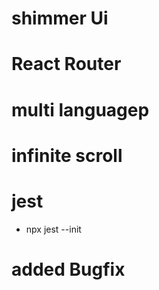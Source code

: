 # shimmer Ui
# React Router
# multi languagep
# infinite scroll
# jest 
 - npx jest --init
# added Bugfix